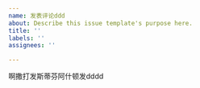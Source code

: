 ```yaml
---
name: 发表评论ddd
about: Describe this issue template's purpose here.
title: ''
labels: ''
assignees: ''

---
```


啊撒打发斯蒂芬阿什顿发dddd
